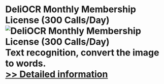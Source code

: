 # DeliOCR Monthly Membership License (300 Calls/Day)<br />![DeliOCR Monthly Membership License (300 Calls/Day)](https://mycommerce.akamaized.net/api/pimages/P300969381/BIG/300969381.PNG)<br />Text recognition, convert the image to words.<br />[>> Detailed information](https://secure.shareit.com/shareit/product.html?productid=300969381&affiliateid=200057808)